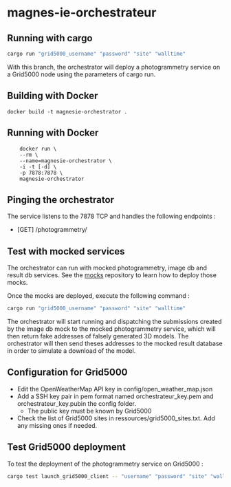 # magnes-ie-orchestrateur

## Running with cargo

```rust
cargo run "grid5000_username" "password" "site" "walltime"
```

With this branch, the orchestrator will deploy a photogrammetry service on a Grid5000 node using the parameters of cargo run.

## Building with Docker
    docker build -t magnesie-orchestrator .

## Running  with Docker
```
    docker run \
    --rm \
    --name=magnesie-orchestrator \
    -i -t [-d] \
    -p 7878:7878 \
    magnesie-orchestrator
```

## Pinging the orchestrator
The service listens to the 7878 TCP and handles the following endpoints : 
- [GET] /photogrammetry/<job-id>

## Test with mocked services
The orchestrator can run with mocked photogrammetry, image db and result db services. See the [mocks](https://github.com/magnesie/mocks) repository to learn how to deploy those mocks.

Once the mocks are deployed, execute the following command :

```bash
cargo run "grid5000_username" "password" "site" "walltime"
```

The orchestrator will start running and dispatching the submissions created by the image db mock to the mocked photogrammetry service, which will then return fake addresses of falsely generated 3D models. The orchestrator will then send theses addresses to the mocked result database in order to simulate a download of the model.

## Configuration for Grid5000

* Edit the OpenWeatherMap API key in config/open_weather_map.json
* Add a SSH key pair in pem format named orchestrateur_key.pem and orchestrateur_key.pubin the config folder.
    * The public key must be known by Grid5000
* Check the list of Grid5000 sites in ressources/grid5000_sites.txt. Add any missing ones if needed.

## Test Grid5000 deployment

To test the deployment of the photogrammetry service on Grid5000 :

```bash
cargo test launch_grid5000_client -- "username" "password" "site" "walltime" --nocapture
```

